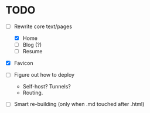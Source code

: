 # TODO

- [ ] Rewrite core text/pages

  - [x] Home
  - [ ] Blog (?)
  - [ ] Resume

- [x] Favicon

- [ ] Figure out how to deploy

  - Self-host? Tunnels?
  - Routing.

- [ ] Smart re-building (only when .md touched after .html)

